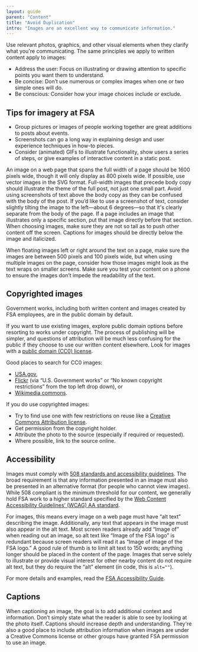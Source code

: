 ```yaml
---
layout: guide
parent: "Content"
title: "Avoid Duplication"
intro: "Images are an excellent way to communicate information."
---
```


Use relevant photos, graphics, and other visual elements when they clarify what you're communicating. The same principles we apply to written content apply to images:

* Address the user: Focus on illustrating or drawing attention to specific points you want them to understand.
* Be concise: Don’t use numerous or complex images when one or two simple ones will do.
* Be conscious: Consider how your image choices include or exclude.

## Tips for imagery at FSA

* Group pictures or images of people working together are great additions to posts about events.
* Screenshots can go a long way in explaining design and user experience techniques in how-to pieces.
* Consider (animated) GIFs to illustrate functionality, show users a series of steps, or give examples of interactive content in a static post.

An image on a web page that spans the full width of a page should be 1600 pixels wide, though it will only display as 800 pixels wide. If possible, use vector images in the SVG format. Full-width images that precede body copy should illustrate the theme of the full post, not just one small part. Avoid using screenshots of text above the body copy as they can be confused with the body of the post. If you’d like to use a screenshot of text, consider slightly tilting the image to the left—about 6 degrees—so that it's clearly separate from the body of the page. If a page includes an image that illustrates only a specific section, put that image directly before that section. When choosing images, make sure they are not so tall as to push other content off the screen. Captions for images should be directly below the image and italicized.

When floating images left or right around the text on a page, make sure the images are between 500 pixels and 100 pixels wide, but when using multiple images on the page, consider how those images might look as the text wraps on smaller screens. Make sure you test your content on a phone to ensure the images don’t impede the readability of the text.

## Copyrighted images

Government works, including both written content and images created by FSA employees, are in the public domain by default.

If you want to use existing images, explore public domain options before resorting to works under copyright. The process of publishing will be simpler, and questions of attribution will be much less confusing for the public if they choose to use our written content elsewhere. Look for images with a [public domain (CC0) license](https://creativecommons.org/about/cc0).

Good places to search for CC0 images:

* [USA.gov](https://search.usa.gov/search/images?affiliate=usagov&query=),
* [Flickr](https://www.flickr.com/search/?text=cats&license=8) (via “U.S. Government works” or “No known copyright restrictions” from the top left drop down), or
* [Wikimedia commons](https://commons.wikimedia.org/wiki/Category:Public_domain).

If you do use copyrighted images:

* Try to find use one with few restrictions on reuse like a [Creative Commons Attribution license](http://creativecommons.org/licenses/#the-licenses).
* Get permission from the copyright holder.
* Attribute the photo to the source (especially if required or requested).
* Where possible, link to the source online.

## Accessibility

Images must comply with [508 standards and accessibility guidelines](https://www.section508.gov/summary-section508-standards). The broad requirement is that any information presented in an image must also be presented in an alternative format (for people who cannot view images). While 508 compliant is the minimum threshold for our content, we generally hold FSA work to a higher standard specified by the [Web Content Accessibility Guidelines’ (WCAG) AA standard](https://www.w3.org/WAI/intro/wcag.php).

For images, this means every image on a web page must have “alt text” describing the image. Additionally, any text that appears in the image must also appear in the alt text. Most screen readers already add “Image of” when reading out an image, so alt text like “Image of the FSA logo” is redundant because screen readers will read it as “Image of image of the FSA logo.” A good rule of thumb is to limit alt text to 150 words; anything longer should be placed in the content of the page. Images that serve solely to illustrate or provide visual interest for other nearby content do not require alt text, but they do require the “alt” element (in code, this is `alt=""`).

For more details and examples, read the [FSA Accessibility Guide](guides/accessibility/images).

## Captions

When captioning an image, the goal is to add additional context and information. Don’t simply state what the reader is able to see by looking at the photo itself. Captions should increase depth and understanding. They're also a good place to include attribution information when images are under a Creative Commons license or other groups have granted FSA permission to use an image.
